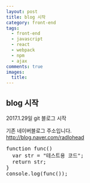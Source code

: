 ```yaml
---
layout: post
title: blog 시작
category: front-end
tags:
  - front-end
  - javascript
  - react
  - webpack
  - npm
  - ajax
comments: true
images:
  title:
---
```


## blog 시작    

2017.1.29일 git 블로그 시작

기존 네이버블로그 주소입니다.<br>
http://blog.naver.com/radlohead
 
<pre class="brush: js">
function func()
  var str = "테스트용 코드";
  return str;
}
console.log(func());
</pre>

